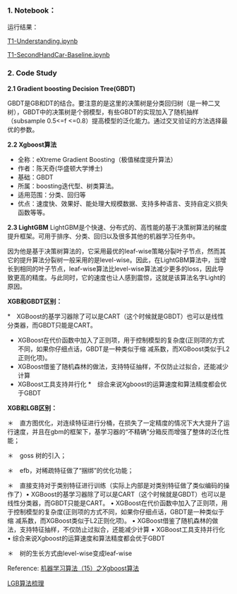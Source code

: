 ### 1.  Notebook：

运行结果：

[T1-Understanding.ipynb](https://github.com/frankyangdev/DataMining-Learning/blob/main/SecondHandCarPriceForecast/T1-Understanding.ipynb)

[T1-SecondHandCar-Baseline.ipynb](https://github.com/frankyangdev/DataMining-Learning/blob/main/SecondHandCarPriceForecast/T1-SecondHandCar-Baseline.ipynb)


### 2. Code Study

**2.1 Gradient boosting Decision Tree(GBDT)**

GBDT是GB和DT的结合。要注意的是这里的决策树是分类回归树（是一种二叉树），GBDT中的决策树是个弱模型，有些GBDT的实现加入了随机抽样（subsample 0.5<=f <=0.8）提高模型的泛化能力。通过交叉验证的方法选择最优的参数。


**2.2 Xgboost算法**

* 全称：eXtreme Gradient Boosting（极值梯度提升算法）
* 作者：陈天奇(华盛顿大学博士) 
* 基础：GBDT 
* 所属：boosting迭代型、树类算法。 
* 适用范围：分类、回归等
* 优点：速度快、效果好、能处理大规模数据、支持多种语言、支持自定义损失函数等等。

**2.3 LightGBM** 
LightGBM是个快速、分布式的、高性能的基于决策树算法的梯度提升框架。可用于排序、分类、回归以及很多其他的机器学习任务中。

因为他是基于决策树算法的，它采用最优的leaf-wise策略分裂叶子节点，然而其它的提升算法分裂树一般采用的是level-wise。因此，在LightGBM算法中，当增长到相同的叶子节点，leaf-wise算法比level-wise算法减少更多的loss，因此导致更高的精度。与此同时，它的速度也让人感到震惊，这就是该算法名字Light的原因。


**XGB和GBDT区别：**

*　XGBoost的基学习器除了可以是CART（这个时候就是GBDT）也可以是线性分类器，而GBDT只能是CART。
* XGBoost在代价函数中加入了正则项，用于控制模型的复杂度(正则项的方式不同，如果你仔细点话，GBDT是一种类似于缩         减系数，而XGBoost类似于L2正则化项)。
* XGBoost借鉴了随机森林的做法，支持特征抽样，不仅防止过拟合，还能减少计算
* XGBoost工具支持并行化
*　综合来说Xgboost的运算速度和算法精度都会优于GBDT

**XGB和LGB区别：**

＊　直方图优化，对连续特征进行分桶，在损失了一定精度的情况下大大提升了运行速度，并且在gbm的框架下，基学习器的“不精确”分箱反而增强了整体的泛化性能；

＊　goss 树的引入；

＊　efb，对稀疏特征做了“捆绑”的优化功能；

＊　直接支持对于类别特征进行训练（实际上内部是对类别特征做了类似编码的操作了）• XGBoost的基学习器除了可以是CART（这个时候就是GBDT）也可以是线性分类器，而GBDT只能是CART。
      • XGBoost在代价函数中加入了正则项，用于控制模型的复杂度(正则项的方式不同，如果你仔细点话，GBDT是一种类似于缩         减系数，而XGBoost类似于L2正则化项)。
      • XGBoost借鉴了随机森林的做法，支持特征抽样，不仅防止过拟合，还能减少计算
      • XGBoost工具支持并行化
      • 综合来说Xgboost的运算速度和算法精度都会优于GBDT

＊　树的生长方式由level-wise变成leaf-wise



Reference:
[机器学习算法（15）之Xgboost算法](ttps://blog.csdn.net/qq_20412595/article/details/82621744)

[LGB算法梳理](https://blog.csdn.net/huochangu8606/article/details/99655759)










